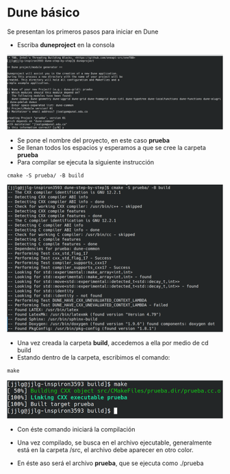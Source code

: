 # Dune básico

Se presentan los primeros pasos para iniciar en Dune

* Escriba **duneproject** en la consola


<div>
<p style = 'text-align:center;'>
<img src="https://github.com/asoleal/dune-step-by-step/blob/main/creacion.png" >
</p>
</div>

* Se pone el nombre del proyecto, en este caso **prueba**
* Se llenan todos los espacios y esperamos a que se cree la carpeta **prueba**
* Para compilar se ejecuta la siguiente instrucción
```
cmake -S prueba/ -B build
```
<div>
<p style = 'text-align:center;'>
<img src="https://github.com/asoleal/dune-step-by-step/blob/main/cmake.png" >
</p>
</div>


* Una vez creada la carpeta **build**, accedemos a ella por medio de cd build
* Estando dentro de la carpeta, escribimos el comando:
````
make
````
<div>
<p style = 'text-align:center;'>
<img src="https://github.com/asoleal/dune-step-by-step/blob/main/make.png" >
</p>
</div>

* Con éste comando iniciará la compilación

* Una vez compilado, se busca en el archivo ejecutable, generalmente está 
en la carpeta /src, el archivo debe aparecer en otro color.

* En éste aso será el archivo **prueba**, que se ejecuta como ./prueba
